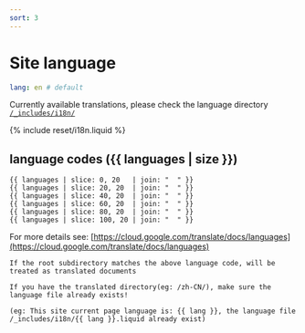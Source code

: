```yaml
---
sort: 3
---
```


# Site language
```yml
lang: en # default
```
Currently available translations, please check the language directory [`/_includes/i18n/`](https://github.com/rundocs/jekyll-rtd-theme/tree/master/_includes/i18n)

{% include reset/i18n.liquid %}
## language codes ({{ languages | size }})
```
{{ languages | slice: 0, 20   | join: "  " }}
{{ languages | slice: 20, 20  | join: "  " }}
{{ languages | slice: 40, 20  | join: "  " }}
{{ languages | slice: 60, 20  | join: "  " }}
{{ languages | slice: 80, 20  | join: "  " }}
{{ languages | slice: 100, 20 | join: "  " }}
```

For more details see: [https://cloud.google.com/translate/docs/languages](https://cloud.google.com/translate/docs/languages)


```danger
If the root subdirectory matches the above language code, will be treated as translated documents
```

```tip
If you have the translated directory(eg: /zh-CN/), make sure the language file already exists!

(eg: This site current page language is: {{ lang }}, the language file /_includes/i18n/{{ lang }}.liquid already exist)
```
